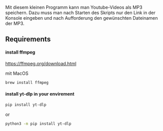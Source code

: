 Mit diesem kleinen Programm kann man Youtube-Videos als MP3 speichern. 
Dazu muss man nach Starten des Skripts nur den Link in der Konsole eingeben und nach Aufforderung den gewünschten Dateinamen der MP3.

## Requirements

#### install ffmpeg
 https://ffmpeg.org/download.html <br>

 mit MacOS
 ```bash
 brew install ffmpeg
```

#### install  yt-dlp in your envirement
```bash
pip install yt-dlp
```
or
```bash
python3 -m pip install yt-dlp
```
